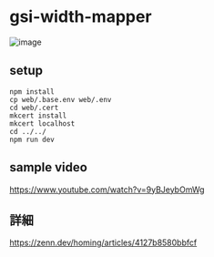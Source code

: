 # gsi-width-mapper
![image](https://github.com/user-attachments/assets/87ed9230-618e-455b-9b75-b52333bfdc70)


## setup

```
npm install
cp web/.base.env web/.env
cd web/.cert
mkcert install
mkcert localhost
cd ../../
npm run dev
```

## sample video

https://www.youtube.com/watch?v=9yBJeybOmWg

## 詳細
https://zenn.dev/homing/articles/4127b8580bbfcf
